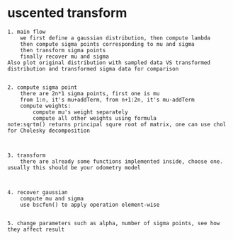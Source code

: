 # uscented transform


    1. main flow
        we first define a gaussian distribution, then compute lambda
        then compute sigma points corresponding to mu and sigma
        then transform sigma points 
        finally recover mu and sigma
    Also plot original distribution with sampled data VS transformed distribution and transformed sigma data for comparison


    2. compute sigma point
        there are 2n*1 sigma points, first one is mu
        from 1:n, it's mu+addTerm, from n+1:2n, it's mu-addTerm
        compute weights: 
            compute mu's weight separately
            compute all other weights using formula
    note:sqrtm() returns principal squre root of matrix, one can use chol for Cholesky decomposition 



    3. transform
        there are already some functions implemented inside, choose one. usually this should be your odometry model

 

    4. recover gaussian
        compute mu and sigma
        use bscfun() to apply operation element-wise


    5. change parameters such as alpha, number of sigma points, see how they affect result
